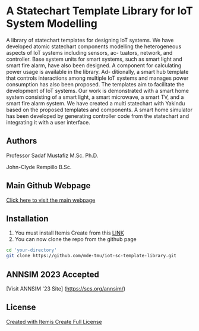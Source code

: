 # A Statechart Template Library for IoT System Modelling

A library of statechart templates for designing IoT systems. We have developed
atomic statechart components modelling the heterogeneous aspects of IoT systems including sensors, ac-
tuators, network, and controller. Base system units for smart systems, such as smart light and smart fire
alarm, have also been designed. A component for calculating power usage is available in the library. Ad-
ditionally, a smart hub template that controls interactions among multiple IoT systems and manages power
consumption has also been proposed. The templates aim to facilitate the development of IoT systems. Our
work is demonstrated with a smart home system consisting of a smart light, a smart microwave, a smart
TV, and a smart fire alarm system. We have created a multi statechart with Yakindu based on the proposed
templates and components. A smart home simulator has been developed by generating controller code from
the statechart and integrating it with a user interface.

## Authors
Professor Sadaf Mustafiz M.Sc. Ph.D.

John-Clyde Rempillo B.Sc.
## Main Github Webpage
[Click here to visit the main webpage](https://mde-tmu.github.io/STL4IoT/)

## Installation

1. You must install Itemis Create from this [LINK](https://www.itemis.com/en/products/itemis-create/)
2. You can now clone the repo from the github page
```bash
cd 'your-directory'
git clone https://github.com/mde-tmu/iot-sc-template-library.git
```

## ANNSIM 2023 Accepted
[Visit ANNSIM '23 Site] (https://scs.org/annsim/)
## License

[Created with Itemis Create Full License]([https://choosealicense.com/licenses/mit/](https://www.itemis.com/en/products/itemis-create/licenses?hsCtaTracking=212c4840-8e69-4947-8867-9f5b7ab84d2b%7C509ee4a4-cb40-41cc-807f-155161e5a428))

